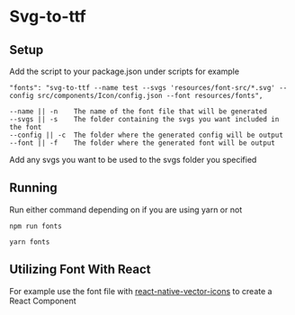 # Svg-to-ttf

## Setup

Add the script to your package.json under scripts for example

    "fonts": "svg-to-ttf --name test --svgs 'resources/font-src/*.svg' --config src/components/Icon/config.json --font resources/fonts",

    --name || -n    The name of the font file that will be generated
    --svgs || -s    The folder containing the svgs you want included in the font
    --config || -c  The folder where the generated config will be output
    --font || -f    The folder where the generated font will be output

Add any svgs you want to be used to the svgs folder you specified

## Running

Run either command depending on if you are using yarn or not

    npm run fonts

    yarn fonts

## Utilizing Font With React

For example use the font file with [react-native-vector-icons](https://github.com/oblador/react-native-vector-icons#custom-fonts) to create a React Component